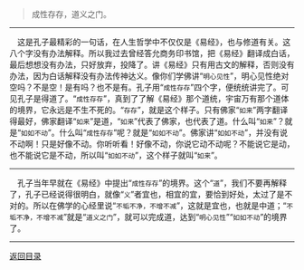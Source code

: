 > 成性存存，道义之门。
___
&emsp;这是孔子最精彩的一句话，在人生哲学中不仅仅是《易经》，也与修道有关。这八个字没有办法解释。所以我过去曾经答允商务印书馆，把《易经》翻译成白话，最后想想没有办法，只好放弃，投降了。讲《易经》只有用古文的解释，否则没有办法，因为白话解释没有办法传神达义。像你们学佛讲“``明心见性``”，明心见性绝对空吗？不是空！是有吗？也不是有。孔子用“``成性存存``”四个字，便统统讲完了。可见孔子是得道了。“``成性存存``”，真到了了解《易经》那个道统，宇宙万有那个道体的境界，它永远是不生不死的。“``存存``”，就是这个样子。只有佛家“``如来``”两字翻译得最好，佛家翻译“``如来``”是道，“``如来``”代表了佛家，也代表了道。什么叫“``如来``”？就是“``如如不动``”。什么叫“``成性存存``”呢？就是“``如如不动``”。佛家讲“``如如不动``”，并没有说不动啊！只是好像不动。你听听看！好像不动，你说它动不动呢？不能说它是动，也不能说它是不动，所以叫“``如如不动``”，这个样子就叫“``如来``”。
___
&emsp;孔子当年早就在《易经》中提出“``成性存存``”的境界。这个“``道``”，我们不要再解释了，孔子已经说得很明白，就像“``义``”者宜也，相宜的宜，要恰到好处，太过了是不对的。所以在佛学的心经里说“``不垢不净，不增不减``”，这就是宜也，也就是中道；“``不垢不净，不增不减``”就是“``道义之门``”，就可以完成道，达到“``明心见性``”“``如如不动``”的境界了。
___
[返回目录](../../../master/README.md#目录)
